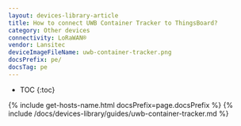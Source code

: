 ```yaml
---
layout: devices-library-article
title: How to connect UWB Container Tracker to ThingsBoard?
category: Other devices
connectivity: LoRaWAN®
vendor: Lansitec
deviceImageFileName: uwb-container-tracker.png
docsPrefix: pe/
docsTag: pe
---
```


* TOC
{:toc}

{% include get-hosts-name.html docsPrefix=page.docsPrefix %}
{% include /docs/devices-library/guides/uwb-container-tracker.md %}
